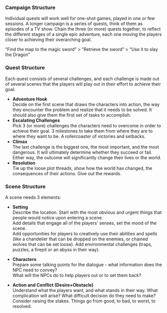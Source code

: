 ### Campaign Structure
Individual quests will work well for one-shot games, played in one or few sessions. A longer campaign is a series of quests, think of them as episodes of a TV show. Chain the three (or more) quests together, to reflect the different stages of a single epic adventure, each one moving the players closer to achieving their overarching goal.

“Find the map to the magic sword” > “Retrieve the sword” > “Use it to slay the Dragon”

### Quest Structure
Each quest consists of several challenges, and each challenge is made out of several scenes that the players will play out in their effort to achieve their goal.

- **Adventure Hook**  
Decide on the first scene that draws the characters into action, the way they encounter the problem and realize that it needs to be solved. It should also give them the first set of tasks to accomplish.
- **Escalating Challenges**  
Pick 3 (or more) challenges the characters need to overcome in order to achieve their goal. 3 milestones to take them from where  they are to where they want to be. A rollercoaster of victories and setbacks.
- **Climax**  
The last challenge is the biggest one, the  most important, and the most dangerous. It will ultimately determine whether they succeed or fail. Either way, the outcome will significantly change their lives or the world.
- **Resolution**  
Tie up the loose plot threads, show how the world has changed, the consequences of their actions. Give out the rewards.


<div class="column-break"></div>

### Scene Structure
A scene needs 3 elements:
- **Setting**  
Describe the location. Start with the most obvious and urgent things that people would notice upon entering a scene.  
Add details that engage all of the players' senses, set the mood of the scene.  
Add opportunities for players to creatively use their abilities and spells (like a chandelier that can be dropped on the enemies, or chained wolves that can be set loose). Add environmental challenges (traps, puzzles, a firepit or an abyss in their way).

- **Characters**  
Prepare some talking points for the dialogue - what information does the NPC need to convey?  
What will the NPCs do to help players out or to set them back? 

- **Action and Conflict (Desire+Obstacle)**  
Understand what the players want, and what stands in their way. What complication will arise? What difficult decision do they need to make?  
Consider raising the stakes. Things go from good, to bad, to worst, to resolved.

